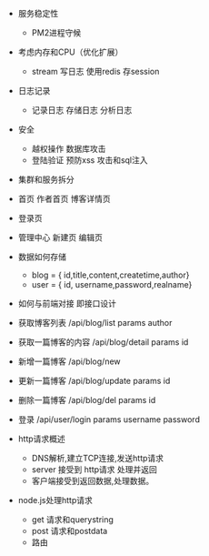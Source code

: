 
* 服务稳定性
    - PM2进程守候
* 考虑内存和CPU（优化扩展）
    - stream 写日志 使用redis 存session
* 日志记录
    - 记录日志 存储日志 分析日志 
* 安全
    - 越权操作 数据库攻击
    - 登陆验证  预防xss 攻击和sql注入
* 集群和服务拆分

* 首页 作者首页  博客详情页
* 登录页
* 管理中心 新建页 编辑页

* 数据如何存储
    - blog = { id,title,content,createtime,author}
    - user = { id, username,password,realname}
* 如何与前端对接 即接口设计

* 获取博客列表       /api/blog/list          params author
* 获取一篇博客的内容  /api/blog/detail        params  id
* 新增一篇博客       /api/blog/new           
* 更新一篇博客       /api/blog/update        params   id
* 删除一篇博客      /api/blog/del            params    id
* 登录             /api/user/login         params     username  password

* http请求概述
    - DNS解析,建立TCP连接,发送http请求
    - server 接受到 http请求 处理并返回
    - 客户端接受到返回数据,处理数据。


 * node.js处理http请求
    - get 请求和querystring
    - post 请求和postdata
    - 路由   